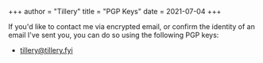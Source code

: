 +++
author = "Tillery"
title = "PGP Keys"
date = 2021-07-04
+++

If you'd like to contact me via encrypted email, or confirm the identity of an email I've sent you, you can do so using the following PGP keys:

* [tillery@tillery.fyi](/pgp/tillery@tillery.fyi.asc)

